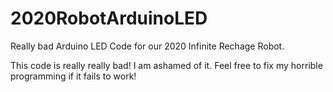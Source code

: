 # 2020RobotArduinoLED
 
Really bad Arduino LED Code for our 2020 Infinite Rechage Robot.

This code is really really bad! I am ashamed of it. Feel free to fix my horrible programming if it fails to work!

